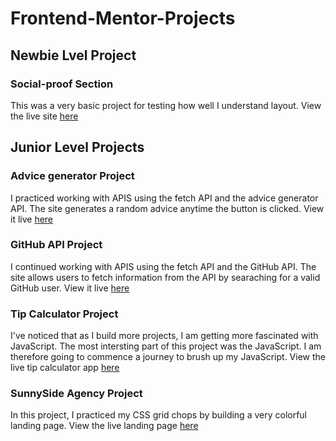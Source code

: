 # Frontend-Mentor-Projects
## Newbie Lvel Project

### Social-proof Section
This was a very basic project for testing how well I understand layout. View the live site [here](https://eno-social-proof-section.netlify.app/) 

## Junior Level Projects

### Advice generator Project
   I practiced working with APIS using the fetch API and the advice generator API. The site generates a random advice anytime the button is clicked. View it live [here](https://eno-advice-generator.netlify.app/)

### GitHub API Project
   I continued working with APIS using the fetch API and the GitHub API. The site allows users to fetch information from the API by searaching for a valid GitHub user. View it live [here](https://eno-github-api.netlify.app/)
   
### Tip Calculator Project
  I've noticed that as I build more projects, I am getting more fascinated with JavaScript. The most intersting part of this project was the JavaScript. I am therefore going to commence a journey to brush up my JavaScript. View the live tip calculator app [here](https://eno-tip-calcualtor.netlify.app/)

### SunnySide Agency Project
  In this project, I practiced my CSS grid chops by building a very colorful landing page. View the live landing page [here](https://eno-sunnyside-agency.netlify.app/)
